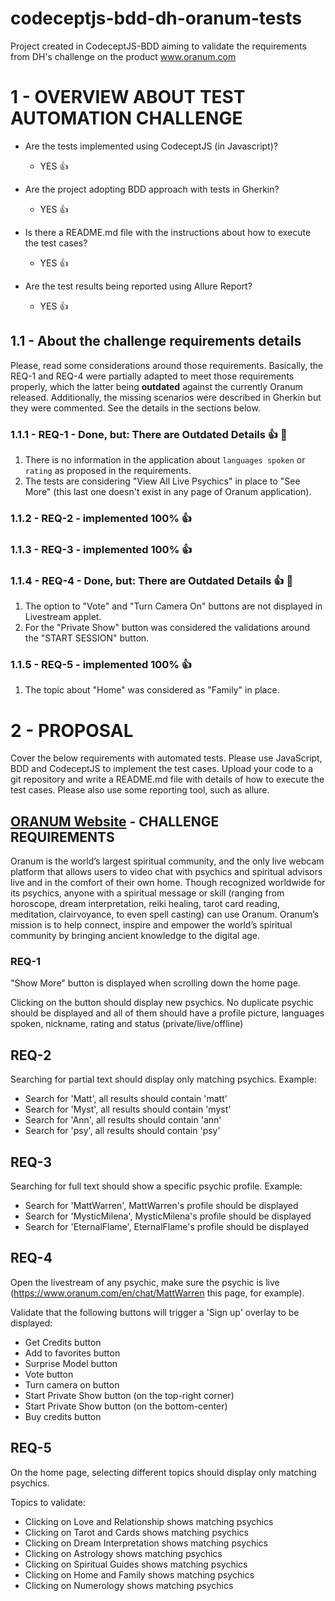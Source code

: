 # codeceptjs-bdd-dh-oranum-tests

Project created in CodeceptJS-BDD aiming to validate the requirements from DH's challenge on the product www.oranum.com

# 1 - OVERVIEW ABOUT TEST AUTOMATION CHALLENGE

- Are the tests implemented using CodeceptJS (in Javascript)?
  - YES 👍

- Are the project adopting BDD approach with tests in Gherkin? 
  - YES 👍

- Is there a README.md file with the instructions about how to execute the test cases?
  - YES 👍

- Are the test results being reported using Allure Report?
  - YES 👍

## 1.1 - About the challenge requirements details

Please, read some considerations around those requirements.
Basically, the REQ-1 and REQ-4 were partially adapted to meet those requirements properly, which the latter being **outdated** against the currently Oranum released. Additionally, the missing scenarios were described in Gherkin but they were commented. See the details in the sections below.

### 1.1.1 - REQ-1 - Done, but: There are Outdated Details 👍 🙋

1) There is no information in the application about `languages spoken` or `rating` as proposed in the requirements.
2) The tests are considering "View All Live Psychics" in place to "See More" (this last one doesn't exist in any page of Oranum application).

### 1.1.2 - REQ-2 - implemented 100% 👍

### 1.1.3 - REQ-3 - implemented 100% 👍

### 1.1.4 - REQ-4 - Done, but: There are Outdated Details 👍 🙋

1) The option to "Vote" and "Turn Camera On" buttons are not displayed in Livestream applet.
2) For the "Private Show" button was considered the validations around the "START SESSION" button.

### 1.1.5 - REQ-5 - implemented 100% 👍

1) The topic about "Home" was considered as "Family" in place.

# 2 - PROPOSAL

Cover the below requirements with automated tests. Please use JavaScript, BDD and CodeceptJS to implement the test cases. Upload your code to a git repository and write a README.md file with details of how to execute the test cases. Please also use some reporting tool, such as allure.

## [ORANUM Website](www.oranum.com) - CHALLENGE REQUIREMENTS

Oranum is the world’s largest spiritual community, and the only live webcam platform that allows users to video chat with psychics and spiritual advisors live and in the comfort of their own home. Though recognized worldwide for its psychics, anyone with a spiritual message or skill (ranging from horoscope, dream interpretation, reiki healing, tarot card reading, meditation, clairvoyance, to even spell casting) can use Oranum. Oranum’s mission is to help connect, inspire and empower the world’s spiritual community by bringing ancient knowledge to the digital age.

### REQ-1

"Show More" button is displayed when scrolling down the home page.

Clicking on the button should display new psychics. No duplicate psychic should be displayed and all of them should have a profile picture, languages spoken, nickname, rating and status (private/live/offline)

## REQ-2

Searching for partial text should display only matching psychics. Example:

- Search for 'Matt', all results should contain 'matt'
- Search for 'Myst', all results should contain 'myst'
- Search for 'Ann', all results should contain 'ann'
- Search for 'psy', all results should contain 'psy'

## REQ-3

Searching for full text should show a specific psychic profile. Example:

- Search for 'MattWarren', MattWarren's profile should be displayed
- Search for 'MysticMilena', MysticMilena's profile should be displayed
- Search for 'EternalFlame', EternalFlame's profile should be displayed

## REQ-4

Open the livestream of any psychic, make sure the psychic is live (https://www.oranum.com/en/chat/MattWarren this page, for example).

Validate that the following buttons will trigger a 'Sign up' overlay to be displayed:

- Get Credits button
- Add to favorites button
- Surprise Model button
- Vote button
- Turn camera on button
- Start Private Show button (on the top-right corner)
- Start Private Show button (on the bottom-center)
- Buy credits button

## REQ-5

On the home page, selecting different topics should display only matching psychics.

Topics to validate:

- Clicking on Love and Relationship shows matching psychics
- Clicking on Tarot and Cards shows matching psychics
- Clicking on Dream Interpretation shows matching psychics
- Clicking on Astrology shows matching psychics
- Clicking on Spiritual Guides shows matching psychics
- Clicking on Home and Family shows matching psychics
- Clicking on Numerology shows matching psychics
